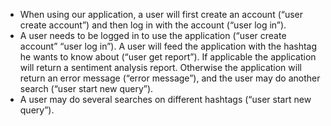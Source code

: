 * When using our application, a user will first create an account (“user create account”) and then log in with the account (“user log in”). 
* A user needs to be logged in to use the application (“user create account” “user log in”). A user will feed the application with the hashtag he wants to know about (“user get report”). If applicable the application will return a sentiment analysis report. Otherwise the application will return an error message (“error message”), and the user may do another search (“user start new query”). 
* A user may do several searches on different hashtags (“user start new query”).
